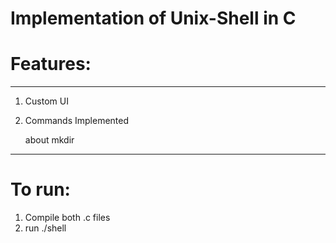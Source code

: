 # Implementation of Unix-Shell in C

# Features:
---
1. Custom UI
2. Commands Implemented

   about
   mkdir

---
# To run:
1. Compile both .c files
2. run ./shell
